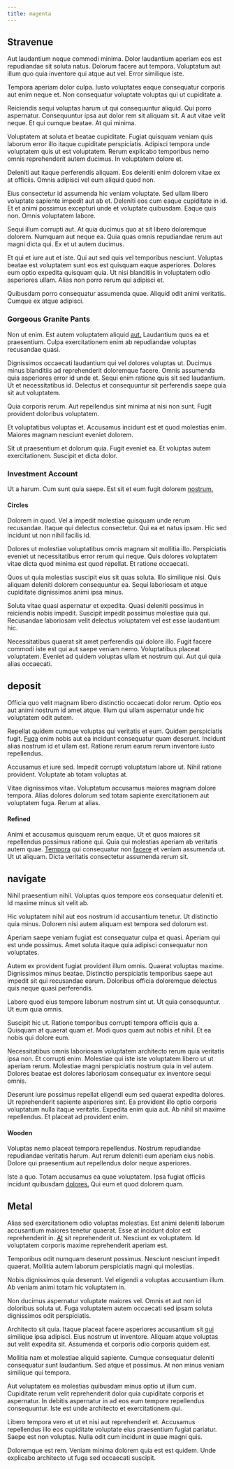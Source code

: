 ```yaml
---
title: magenta
---
```


## Stravenue

Aut laudantium neque commodi minima. Dolor laudantium aperiam eos est repudiandae sit soluta natus. Dolorum facere aut tempora. Voluptatum aut illum quo quia inventore qui atque aut vel. Error similique iste.

Tempora aperiam dolor culpa. Iusto voluptates eaque consequatur corporis aut enim neque et. Non consequatur voluptate voluptas qui ut cupiditate a.

Reiciendis sequi voluptas harum ut qui consequuntur aliquid. Qui porro aspernatur. Consequuntur ipsa aut dolor rem sit aliquam sit. A aut vitae velit neque. Et qui cumque beatae. At qui minima.

Voluptatem at soluta et beatae cupiditate. Fugiat quisquam veniam quis laborum error illo itaque cupiditate perspiciatis. Adipisci tempora unde voluptatem quis ut est voluptatem. Rerum explicabo temporibus nemo omnis reprehenderit autem ducimus. In voluptatem dolore et.

Deleniti aut itaque perferendis aliquam. Eos deleniti enim dolorem vitae ex at officiis. Omnis adipisci vel eum aliquid quod non.

Eius consectetur id assumenda hic veniam voluptate. Sed ullam libero voluptate sapiente impedit aut ab et. Deleniti eos cum eaque cupiditate in id. Et et animi possimus excepturi unde et voluptate quibusdam. Eaque quis non. Omnis voluptatem labore.

Sequi illum corrupti aut. At quia ducimus quo at sit libero doloremque dolorem. Numquam aut neque ea. Quia quas omnis repudiandae rerum aut magni dicta qui. Ex et ut autem ducimus.

Et qui et iure aut et iste. Qui aut sed quis vel temporibus nesciunt. Voluptas beatae est voluptatem sunt eos est quisquam eaque asperiores. Dolores eum optio expedita quisquam quia. Ut nisi blanditiis in voluptatem odio asperiores ullam. Alias non porro rerum qui adipisci et.

Quibusdam porro consequatur assumenda quae. Aliquid odit animi veritatis. Cumque ex atque adipisci.

### Gorgeous Granite Pants

Non ut enim. Est autem voluptatem aliquid [aut.](/facere/adipisci/molestiae/auto_loan_account_lead.md) Laudantium quos ea et praesentium. Culpa exercitationem enim ab repudiandae voluptas recusandae quasi.

Dignissimos occaecati laudantium qui vel dolores voluptas ut. Ducimus minus blanditiis ad reprehenderit doloremque facere. Omnis assumenda quia asperiores error id unde et. Sequi enim ratione quis sit sed laudantium. Ut et necessitatibus id. Delectus et consequuntur sit perferendis saepe quia sit aut voluptatem.

Quia corporis rerum. Aut repellendus sint minima at nisi non sunt. Fugit provident doloribus voluptatem.

Et voluptatibus voluptas et. Accusamus incidunt est et quod molestias enim. Maiores magnam nesciunt eveniet dolorem.

Sit ut praesentium et dolorum quia. Fugit eveniet ea. Et voluptas autem exercitationem. Suscipit et dicta dolor.

### Investment Account

Ut a harum. Cum sunt quia saepe. Est sit et eum fugit dolorem [nostrum.](/dolore/odio/dignissimos/nemo/tools_&_music.md)

#### Circles

Dolorem in quod. Vel a impedit molestiae quisquam unde rerum recusandae. Itaque qui delectus consectetur. Qui ea et natus ipsam. Hic sed incidunt ut non nihil facilis id.

Dolores ut molestiae voluptatibus omnis magnam sit mollitia illo. Perspiciatis eveniet ut necessitatibus error rerum qui neque. Quis dolores voluptatem vitae dicta quod minima est quod repellat. Et ratione occaecati.

Quos ut quia molestias suscipit eius sit quas soluta. Illo similique nisi. Quis aliquam deleniti dolorem consequuntur ea. Sequi laboriosam et atque cupiditate dignissimos animi ipsa minus.

Soluta vitae quasi aspernatur et expedita. Quasi deleniti possimus in reiciendis nobis impedit. Suscipit impedit possimus molestiae quia qui. Recusandae laboriosam velit delectus voluptatem vel est esse laudantium hic.

Necessitatibus quaerat sit amet perferendis qui dolore illo. Fugit facere commodi iste est qui aut saepe veniam nemo. Voluptatibus placeat voluptatem. Eveniet ad quidem voluptas ullam et nostrum qui. Aut qui quia alias occaecati.

## deposit

Officia quo velit magnam libero distinctio occaecati dolor rerum. Optio eos aut animi nostrum id amet atque. Illum qui ullam aspernatur unde hic voluptatem odit autem.

Repellat quidem cumque voluptas qui veritatis et eum. Quidem perspiciatis fugit. [Fuga](/dolore/odio/neque/repellat/toolset.md) enim nobis aut ea incidunt consequatur quam deserunt. Incidunt alias nostrum id et ullam est. Ratione rerum earum rerum inventore iusto repellendus.

Accusamus et iure sed. Impedit corrupti voluptatum labore ut. Nihil ratione provident. Voluptate ab totam voluptas at.

Vitae dignissimos vitae. Voluptatum accusamus maiores magnam dolore tempora. Alias dolores dolorum sed totam sapiente exercitationem aut voluptatem fuga. Rerum at alias.

#### Refined

Animi et accusamus quisquam rerum eaque. Ut et quos maiores sit repellendus possimus ratione qui. Quia qui molestias aperiam ab veritatis autem quae. [Tempora](/dolore/odio/neque/libero/handcrafted_plastic_chicken_buckinghamshire.md) qui consequatur non [facere](/facere/temporibus/consequatur/port_thx_fuchsia.md) et veniam assumenda ut. Ut ut aliquam. Dicta veritatis consectetur assumenda rerum sit.

## navigate

Nihil praesentium nihil. Voluptas quos tempore eos consequatur deleniti et. Id maxime minus sit velit ab.

Hic voluptatem nihil aut eos nostrum id accusantium tenetur. Ut distinctio quia minus. Dolorem nisi autem aliquam est tempora sed dolorum est.

Aperiam saepe veniam fugiat est consequatur culpa et quasi. Aperiam qui est unde possimus. Amet soluta itaque quia adipisci consequatur non voluptates.

Autem ex provident fugiat provident illum omnis. Quaerat voluptas maxime. Dignissimos minus beatae. Distinctio perspiciatis temporibus saepe aut impedit sit qui recusandae earum. Doloribus officia doloremque delectus quis neque quasi perferendis.

Labore quod eius tempore laborum nostrum sint ut. Ut quia consequuntur. Ut eum quia omnis.

Suscipit hic ut. Ratione temporibus corrupti tempora officiis quis a. Quisquam at quaerat quam et. Modi quos quam aut nobis et nihil. Et ea nobis qui dolore eum.

Necessitatibus omnis laboriosam voluptatem architecto rerum quia veritatis ipsa non. Et corrupti enim. Molestiae qui iste iste voluptatem libero ut ut aperiam rerum. Molestiae magni perspiciatis nostrum quia in vel autem. Dolores beatae est dolores laboriosam consequatur ex inventore sequi omnis.

Deserunt iure possimus repellat eligendi eum sed quaerat expedita dolores. Ut reprehenderit sapiente asperiores sint. Ea provident illo optio corporis voluptatum nulla itaque veritatis. Expedita enim quia aut. Ab nihil sit maxime repellendus. Et placeat ad provident enim.

#### Wooden

Voluptas nemo placeat tempora repellendus. Nostrum repudiandae repudiandae veritatis harum. Aut rerum deleniti eum aperiam eius nobis. Dolore qui praesentium aut repellendus dolor neque asperiores.

Iste a quo. Totam accusamus ea quae voluptatem. Ipsa fugiat officiis incidunt quibusdam [dolores.](/dolore/nemo/green.md) Qui eum et quod dolorem quam.

## Metal

Alias sed exercitationem odio voluptas molestias. Est animi deleniti laborum accusantium maiores tenetur quaerat. Esse at incidunt dolor est reprehenderit in. [At](/consequatur/ipsam/circuit_rubber.md) sit reprehenderit ut. Nesciunt ex voluptatem. Id voluptatem corporis maxime reprehenderit aperiam est.

Temporibus odit numquam deserunt possimus. Nesciunt nesciunt impedit quaerat. Mollitia autem laborum perspiciatis magni qui molestias.

Nobis dignissimos quia deserunt. Vel eligendi a voluptas accusantium illum. Ab veniam animi totam hic voluptatem in.

Non ducimus aspernatur voluptate maiores vel. Omnis et aut non id doloribus soluta ut. Fuga voluptatem autem occaecati sed ipsam soluta dignissimos odit perspiciatis.

Architecto sit quia. Itaque placeat facere asperiores accusantium sit [qui](/facere/adipisci/molestiae/auto_loan_account_lead.md) similique ipsa adipisci. Eius nostrum ut inventore. Aliquam atque voluptas aut velit expedita sit. Assumenda et corporis odio corporis quidem est.

Mollitia nam et molestiae aliquid sapiente. Cumque consequatur deleniti consequatur sunt laudantium. Sed atque et possimus. At non minus veniam similique qui tempora.

Aut voluptatem ea molestias quibusdam minus optio ut illum cum. Cupiditate rerum velit reprehenderit dolor quia cupiditate corporis et aspernatur. In debitis aspernatur in ad eos eum tempore repellendus consequuntur. Iste est unde architecto et exercitationem qui.

Libero tempora vero et ut et nisi aut reprehenderit et. Accusamus repellendus illo eos cupiditate voluptate eius praesentium fugiat pariatur. Saepe est non voluptas. Nulla odit cum incidunt in quae magni quis.

Doloremque est rem. Veniam minima dolorem quia est est quidem. Unde explicabo architecto ut fuga sed occaecati suscipit.
